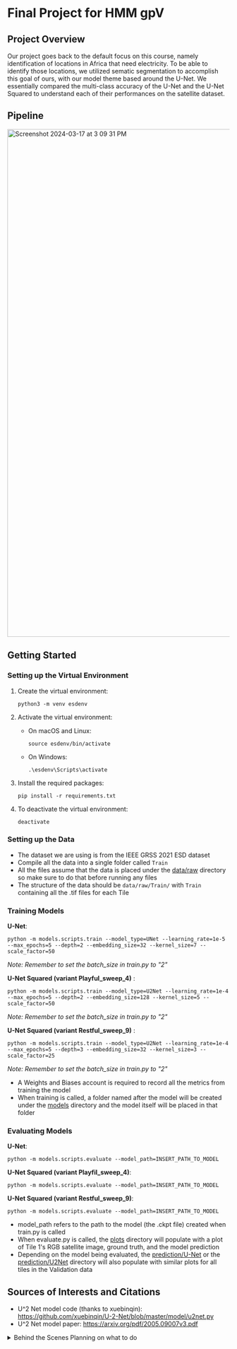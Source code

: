 # Final Project for HMM gpV #

## Project Overview ##
Our project goes back to the default focus on this course, namely identification of locations in Africa that need electricity. To be able to identify those locations, we utilized sematic segmentation to accomplish this goal of ours, with our model theme based around the U-Net. We essentially compared the multi-class accuracy of the U-Net and the U-Net Squared to understand each of their performances on the satellite dataset. 

## Pipeline ##
<img width="1149" alt="Screenshot 2024-03-17 at 3 09 31 PM" src="https://github.com/cs175cv-w2024/final-project-hmm-gpv/assets/78942001/53988f44-556b-4008-8da9-e2dc1dbc6fd4">

## Getting Started ##
### Setting up the Virtual Environment ###
1. Create the virtual environment:
   ```
   python3 -m venv esdenv
   ```
2. Activate the virtual environment:
   * On macOS and Linux:
     ```
     source esdenv/bin/activate
     ```
   * On Windows:
     ```
     .\esdenv\Scripts\activate
     ```
3. Install the required packages:
    ```
    pip install -r requirements.txt
    ```

4. To deactivate the virtual environment: 
   ```
   deactivate
   ```

### Setting up the Data ###

* The dataset we are using is from the IEEE GRSS 2021 ESD dataset
* Compile all the data into a single folder called `Train`
* All the files assume that the data is placed under the [data/raw](/data/raw) directory so make sure to do that before running any files
* The structure of the data should be `data/raw/Train/` with `Train` containing all the .tif files for each Tile

### Training Models ###

**U-Net**: 
```
python -m models.scripts.train --model_type=UNet --learning_rate=1e-5 --max_epochs=5 --depth=2 --embedding_size=32 --kernel_size=7 --scale_factor=50
```

*Note: Remember to set the batch_size in train.py to "2"*

**U-Net Squared (variant Playful_sweep_4)** : 

```
python -m models.scripts.train --model_type=U2Net --learning_rate=1e-4 --max_epochs=5 --depth=2 --embedding_size=128 --kernel_size=5 --scale_factor=50
```

*Note: Remember to set the batch_size in train.py to "2"*

**U-Net Squared (variant Restful_sweep_9)** : 
```
python -m models.scripts.train --model_type=U2Net --learning_rate=1e-4 --max_epochs=5 --depth=3 --embedding_size=32 --kernel_size=3 --scale_factor=25
```

*Note: Remember to set the batch_size in train.py to "2"*

* A Weights and Biases account is required to record all the metrics from training the model
* When training is called, a folder named after the model will be created under the [models](/models) directory and the model itself will be placed in that folder

### Evaluating Models ###

**U-Net**: 
```
python -m models.scripts.evaluate --model_path=INSERT_PATH_TO_MODEL
```

**U-Net Squared (variant Playfil_sweep_4)**: 
```
python -m models.scripts.evaluate --model_path=INSERT_PATH_TO_MODEL
```

**U-Net Squared (variant Restful_sweep_9)**: 
```
python -m models.scripts.evaluate --model_path=INSERT_PATH_TO_MODEL
```

* model_path refers to the path to the model (the .ckpt file) created when train.py is called
* When evaluate.py is called, the [plots](/plots) directory will populate with a plot of Tile 1's RGB satellite image, ground truth, and the model prediction
* Depending on the model being evaluated, the [prediction/U-Net](/data/predictions/UNet) or the [prediction/U2Net](predictions/U2Net) directory will also populate with similar plots for all tiles in the Validation data

## Sources of Interests and Citations ##

- U^2 Net model code (thanks to xuebinqin): https://github.com/xuebinqin/U-2-Net/blob/master/model/u2net.py
- U^2 Net model paper: https://arxiv.org/pdf/2005.09007v3.pdf 

<details>
  <summary> Behind the Scenes Planning on what to do</summary>
## 3/6/24 Team Focus Check In ##
- Learnings from hw03
  - Adapting Dataset class and Datamodule to run train_test_split over parent images to ensure validation set subtiles can be restitched into a whole image
  - Given train_test_split train over training set using 3 models
    - Simplest model: Seg CNN
    - Med-level model: FCN Resnet (demos how to use pretrained weights and how to change architecture to suit image dimensions from our data)
    - Med++ level model: U Net, advantage being skip connections (from scratch)
    - Configure PyTorch Lightning Wrapper for model
  - Using Weights and Biases to configure hyperparameter search and see results using their website
  - Slurm (OPTIONAL), for people who don't have enough computing resources (GPUs) to train (be able to run code on openlab)
  - Run Evaluation to get images & performance metrics (validation loss, accuracy, jaccard index, etc.) and then run RESTITCH
 
### To-do for Hw04 (final project) ###
- Task: Run multi-class segmentation (same as hw03) using different model
- Things to adapt from hw03: (initial list, can change)
  - Create new model file (similar to SegCNN, FCN Resnet, etc.) to write model code
  - What model to invest in: (whatever has more tutorials / interested in) (present any results, good or bad) (Likely U^2 model, but need research on it to make sure it's different from hw03's UNET: https://paperswithcode.com/paper/u-2-net-going-deeper-with-nested-u-structure)
  - Change _init_ in pytorch lightning wrapper to be able to instantiate new model class and run training on it
  - Adapt script files to then train said new model
  - Validate said model
  - Restitch == results
  - get segmentation images
  - get performance information
  - Push comes to shove if we cannot find another model, just make frontend for hw03
 
### What we need to do ###
- ^ same ground truth, but might want to decide which satellites to use (ex: just sentinel - 2 and viirs, but have to customize in DATASET class)
  - Decide with team which satellite, which bands (need Viirs), and model

###To Do List: ###

- [ ] Check out U-Net squared (U^2)
- [ ] Build adapted version of U-Net squared
- [ ] How to include Slurm (now just need to go through the document Hazel provided)
- [ ] Find which data preprocessing functions from hw can be used for model(s) (it looks like we're just adapting hw 03 with a new model)
- [ ] Determine which satellites or whether we use the entire satellite dataset
- [ ] Determine what findings we want (what kinds of loss functions to use?, which tiles to showcase as a visual)
- [ ] How to present findings (Poster, show graphs)

## NOTHING ABOVE IS CONCRETE ##

## What we've done ##
- Hw 01, 02, 03

## What we want to do ##
- Overall, we want a plan to execute on for the final project so we have some direction (how much is hw03 worth for what we want?)
- Then, figure out the pull request
- Then, get help on hw03 (might move up in priority)
</details>
